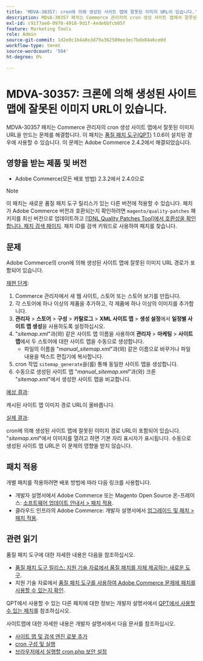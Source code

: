 ```yaml
---
title: 'MDVA-30357: cron에 의해 생성된 사이트 맵에 잘못된 이미지 URL이 있습니다.'
description: MDVA-30357 패치는 Commerce 관리자의 cron 생성 사이트 맵에서 잘못된 이미지 URL을 만드는 문제를 해결합니다. 이 패치는 [Quality Patches Tool (QPT)](/help/announcements/adobe-commerce-announcements/magento-quality-patches-released-new-tool-to-self-serve-quality-patches.md) 1.0.6이 설치된 경우 사용할 수 있습니다. 이 문제는 Adobe Commerce 2.4.2에서 해결되었습니다.
exl-id: c91f7ae0-0970-4918-9d1f-4ede6bfcb05f
feature: Marketing Tools
role: Admin
source-git-commit: 1d2e0c1b4a8e3d79a362500ee3ec7bde84a6ce0d
workflow-type: tm+mt
source-wordcount: '504'
ht-degree: 0%

---
```


# MDVA-30357: 크론에 의해 생성된 사이트 맵에 잘못된 이미지 URL이 있습니다.

MDVA-30357 패치는 Commerce 관리자의 cron 생성 사이트 맵에서 잘못된 이미지 URL을 만드는 문제를 해결합니다. 이 패치는 [품질 패치 도구(QPT)](/help/announcements/adobe-commerce-announcements/magento-quality-patches-released-new-tool-to-self-serve-quality-patches.md) 1.0.6이 설치된 경우에 사용할 수 있습니다. 이 문제는 Adobe Commerce 2.4.2에서 해결되었습니다.

## 영향을 받는 제품 및 버전

* Adobe Commerce(모든 배포 방법) 2.3.2에서 2.4.0으로

>[!NOTE]
>
>이 패치는 새로운 품질 패치 도구 릴리스가 있는 다른 버전에 적용할 수 있습니다. 패치가 Adobe Commerce 버전과 호환되는지 확인하려면 `magento/quality-patches` 패키지를 최신 버전으로 업데이트하고 [[!DNL Quality Patches Tool]에서 호환성을 확인합니다. 패치 검색 페이지](https://devdocs.magento.com/quality-patches/tool.html#patch-grid). 패치 ID를 검색 키워드로 사용하여 패치를 찾습니다.

## 문제

Adobe Commerce의 cron에 의해 생성된 사이트 맵에 잘못된 이미지 URL 경로가 포함되어 있습니다.

<u>재현 단계</u>:

1. Commerce 관리자에서 새 웹 사이트, 스토어 또는 스토어 보기를 만듭니다.
1. 각 스토어에 하나 이상의 제품을 추가하고, 각 제품에 하나 이상의 이미지를 추가합니다.
1. **관리자** > **스토어** > **구성** > **카탈로그** > **XML 사이트 맵** > **생성 설정**&#x200B;에서 **일정별 사이트 맵 생성**&#x200B;을 사용하도록 설정하십시오.
1. &quot;*sitemap.xml*&quot;과(와) 같은 사이트 맵 이름을 사용하여 **관리자** > **마케팅** > **사이트 맵**&#x200B;에서 두 스토어에 대한 사이트 맵을 수동으로 생성합니다.
   * 파일의 이름을 &quot;*manual\_sitemap.xml*&quot;과(와) 같은 이름으로 바꾸거나 파일 내용을 텍스트 편집기에 복사합니다.
1. cron 작업 `sitemap_generate`을(를) 통해 동일한 사이트 맵을 생성합니다.
1. 수동으로 생성된 사이트 맵 &quot;*manual\_sitemap.xml*&quot;과(와) 크론 &quot;*sitemap.xml*&quot;에서 생성한 사이트 맵을 비교합니다.

<u>예상 결과</u>:

캐시된 사이트 맵 이미지 경로 URL이 올바릅니다.

<u>실제 결과</u>:

cron에 의해 생성된 사이트 맵에 잘못된 이미지 경로 URL이 포함되어 있습니다. &quot;*sitemap.xml*&quot;에서 이미지를 열려고 하면 기본 자리 표시자가 표시됩니다. 수동으로 생성된 사이트 맵 URL은 이 문제의 영향을 받지 않습니다.

## 패치 적용

개별 패치를 적용하려면 배포 방법에 따라 다음 링크를 사용합니다.

* 개발자 설명서에서 Adobe Commerce 또는 Magento Open Source 온-프레미스: [소프트웨어 업데이트 안내서 > 패치 적용](https://devdocs.magento.com/guides/v2.4/comp-mgr/patching/mqp.html).
* 클라우드 인프라의 Adobe Commerce: 개발자 설명서에서 [업그레이드 및 패치 > 패치 적용](https://devdocs.magento.com/cloud/project/project-patch.html).

## 관련 읽기

품질 패치 도구에 대한 자세한 내용은 다음을 참조하십시오.

* [품질 패치 도구 릴리스: 지원 기술 자료에서 품질 패치를 자체 제공하는 새로운 도구](/help/announcements/adobe-commerce-announcements/magento-quality-patches-released-new-tool-to-self-serve-quality-patches.md).
* 지원 기술 자료에서 [품질 패치 도구를 사용하여 Adobe Commerce 문제에 패치를 사용할 수 있는지 확인](/help/support-tools/patches-available-in-qpt-tool/check-patch-for-magento-issue-with-magento-quality-patches.md).

QPT에서 사용할 수 있는 다른 패치에 대한 정보는 개발자 설명서에서 [QPT에서 사용할 수 있는 패치](https://devdocs.magento.com/quality-patches/tool.html#patch-grid)를 참조하십시오.

사이트맵에 대한 자세한 내용은 개발자 설명서에서 다음 문서를 참조하십시오.

* [사이트 맵 및 검색 엔진 로봇 추가](https://devdocs.magento.com/cloud/trouble/robots-sitemap.html)
* [cron 구성 및 실행](https://devdocs.magento.com/guides/v2.4/config-guide/cli/config-cli-subcommands-cron.html)
* [브라우저에서 실행할 cron.php 보안 설정](https://devdocs.magento.com/guides/v2.4/config-guide/secy/secy-cron.html)
